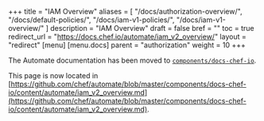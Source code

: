 +++
title = "IAM Overview"
aliases = [
    "/docs/authorization-overview/",
    "/docs/default-policies/",
    "/docs/iam-v1-policies/",
    "/docs/iam-v1-overview/"
]
description = "IAM Overview"
draft = false
bref = ""
toc = true
redirect_url = "https://docs.chef.io/automate/iam_v2_overview/"
layout = "redirect"
[menu]
  [menu.docs]
    parent = "authorization"
    weight = 10
+++

The Automate documentation has been moved to [`components/docs-chef-io`](https://github.com/chef/automate/blob/master/components/docs-chef-io/).

This page is now located in [https://github.com/chef/automate/blob/master/components/docs-chef-io/content/automate/iam_v2_overview.md](https://github.com/chef/automate/blob/master/components/docs-chef-io/content/automate/iam_v2_overview.md).
